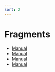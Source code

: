 ```yaml
---
sort: 2
---
```


# Fragments




<!-- {% include list.liquid %} -->

- [Manual](https://xdxxxdx.github.io/githubpagesxd/Server%20Manual/configuration.html)
- [Manual](https://xdxxxdx.github.io/githubpagesxd/Server%20Manual/configuration.html)
- [Manual](https://xdxxxdx.github.io/githubpagesxd/Server%20Manual/configuration.html)
- [Manual](https://xdxxxdx.github.io/githubpagesxd/Server%20Manual/configuration.html)
